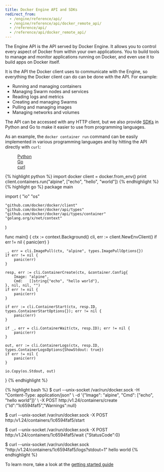 ```yaml
---
title: Docker Engine API and SDKs
redirect_from:
  - /engine/reference/api/
  - /engine/reference/api/docker_remote_api/
  - /reference/api/
  - /reference/api/docker_remote_api/
---
```


The Engine API is the API served by Docker Engine. It allows you to control every aspect of Docker from within your own applications. You to build tools to manage and monitor applications running on Docker, and even use it to build apps on Docker itself.

It is the API the Docker client uses to communicate with the Engine, so everything the Docker client can do can be done with the API. For example:

* Running and managing containers
* Managing Swarm nodes and services
* Reading logs and metrics
* Creating and managing Swarms
* Pulling and managing images
* Managing networks and volumes

The API can be accessed with any HTTP client, but we also provide [SDKs](sdks.md) in Python and Go to make it easier to use from programming languages.

As an example, the `docker container run` command can be easily implemented in various programming languages and by hitting the API directly with `curl`:

<dl class="horizontal tabs" data-tab>
  <dd class="active"><a href="#tab-python" class="noanchor">Python</a></dd>
  <dd><a href="#tab-go" class="noanchor">Go</a></dd>
  <dd><a href="#tab-curl" class="noanchor">curl</a></dd>
</dl>
<div class="tabs-content">
<section class="content active" id="tab-python">
{% highlight python %}
import docker
client = docker.from_env()
print client.containers.run("alpine", ["echo", "hello", "world"])
{% endhighlight %}
</section>
<section class="content" id="tab-go">
{% highlight go %}
package main

import (
	"io"
	"os"

	"github.com/docker/docker/client"
	"github.com/docker/docker/api/types"
	"github.com/docker/docker/api/types/container"
	"golang.org/x/net/context"
)

func main() {
	ctx := context.Background()
	cli, err := client.NewEnvClient()
	if err != nil {
		panic(err)
	}

	_, err = cli.ImagePull(ctx, "alpine", types.ImagePullOptions{})
	if err != nil {
		panic(err)
	}

	resp, err := cli.ContainerCreate(ctx, &container.Config{
		Image: "alpine",
		Cmd:   []string{"echo", "hello world"},
	}, nil, nil, "")
	if err != nil {
		panic(err)
	}

	if err := cli.ContainerStart(ctx, resp.ID, types.ContainerStartOptions{}); err != nil {
		panic(err)
	}

	if _, err = cli.ContainerWait(ctx, resp.ID); err != nil {
		panic(err)
	}

	out, err := cli.ContainerLogs(ctx, resp.ID, types.ContainerLogsOptions{ShowStdout: true})
	if err != nil {
		panic(err)
	}

	io.Copy(os.Stdout, out)
}
{% endhighlight %}
</section>
<section class="content" id="tab-curl">
{% highlight bash %}
$ curl --unix-socket /var/run/docker.sock -H "Content-Type: application/json" \
  -d '{"Image": "alpine", "Cmd": ["echo", "hello world"]}' \
  -X POST http:/v1.24/containers/create
{"Id":"1c6594faf5","Warnings":null}

$ curl --unix-socket /var/run/docker.sock -X POST http:/v1.24/containers/1c6594faf5/start

$ curl --unix-socket /var/run/docker.sock -X POST http:/v1.24/containers/1c6594faf5/wait
{"StatusCode":0}

$ curl --unix-socket /var/run/docker.sock "http:/v1.24/containers/1c6594faf5/logs?stdout=1"
hello world
{% endhighlight %}
</section>
</div>

To learn more, take a look at the [getting started guide](getting-started.md)
